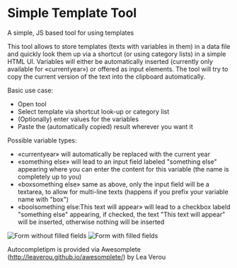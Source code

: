 # Simple Template Tool
A simple, JS based tool for using templates

This tool allows to store templates (texts with variables in them) in a data file and quickly look them up via a shortcut (or using category lists) in a simple HTML UI. Variables will either be automatically inserted (currently only available for «currentyear») or offered as input elements. The tool will try to copy the current version of the text into the clipboard automatically.

Basic use case:

* Open tool
* Select template via shortcut look-up or category list
* (Optionally) enter values for the variables
* Paste the (automatically copied) result wherever you want it

Possible variable types:

* «currentyear» will automatically be replaced with the current year
* «something else» will lead to an input field labeled "something else" appearing where you can enter the content for this variable (the name is completely up to you)
* «boxsomething else» same as above, only the input field will be a textarea, to allow for multi-line texts (happens if you prefix your variable name with "box")
* «boolsomething else:This text will appear» will lead to a checkbox labeld "something else" appearing, if checked, the text "This text will appear" will be inserted, otherwise nothing will be inserted

![Form without filled fields](http://florian-schaetz.de/projects/templatetool/letter-before.png)
![Form with filled fields](http://florian-schaetz.de/projects/templatetool/letter-after.png)

Autocompletipm is provided via Awesomplete (http://leaverou.github.io/awesomplete/) by Lea Verou